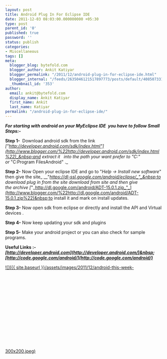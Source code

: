 ```yaml
---
layout: post
title: Android Plug In For Eclipse IDE
date: 2011-12-03 08:03:00.000000000 +05:30
type: post
parent_id: '0'
published: true
password: ''
status: publish
categories:
- Miscellaneous
tags: []
meta:
  blogger_blog: bytefold.com
  blogger_author: Ankit Katiyar
  blogger_permalink: "/2011/12/android-plug-in-for-eclipse-ide.html"
  blogger_internal: "/feeds/2635046121517897773/posts/default/4085073310720296537"
  _thumbnail_id: '353'
author:
  email: ankit@bytefold.com
  display_name: Ankit Katiyar
  first_name: Ankit
  last_name: Katiyar
permalink: "/android-plug-in-for-eclipse-ide/"
---
```

 **_For starting with android on your MyEclipse IDE &nbsp;you have to follow Small Steps:-_**

**Step 1-** &nbsp;Download android sdk from the link _["http://developer.android.com/sdk/index.html"](http://www.blogger.com/%22http://developer.android.com/sdk/index.html%22)_&nbsp;and extract it &nbsp; into the path your want prefer to _"C:"_ or&nbsp;_"C:Program FilesAndroid" ._  
  
  
**Step 2-** Now Open your eclipse IDE and go to "_Help -\> Install new software_" then give the site_&nbsp;__"_https://dl-ssl.google.com/android/eclipse/_"_&nbsp;to download plug in from the site&nbsp;download from site and then give the&nbsp;archive&nbsp;[_"_http://dl.google.com/android/ADT-15.0.1.zip_"_](http://www.blogger.com/%22http://dl.google.com/android/ADT-15.0.1.zip%22)&nbsp;to install it and mark on install updates.

**Step 3-** Now open sdk from eclipse or directly and install the API and Virtual devices .

**Step 4-** Now keep updating your sdk and plugins

**Step 5-** Make your android project or you can also check for sample programs.

**Useful Links :-**  
**_[http://developer.android.com](http://developer.android.com/)&nbsp;&nbsp;_**  
_**[http://code.google.com/android/](http://code.google.com/android/)**_

[![]({{ site.baseurl }}/assets/images/2011/12/android-this-week-300x200.jpeg)](http://bytefold.com/wp-content/uploads/2011/12/android-this-week.jpeg)[<object contentid="c939791cd4a87da8" height="266" width="320"></object>](http://1.bp.blogspot.com/-tttgvtWqgKc/TtpMN5UagFI/AAAAAAAAAFQ/PpJ9RHtvxWQ/s1600/android_logo.gif)

